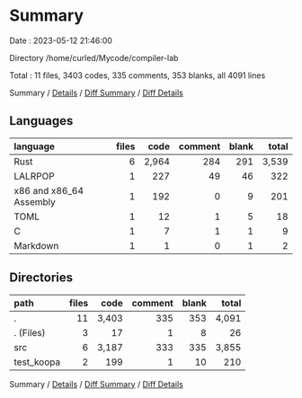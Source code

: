 # Summary

Date : 2023-05-12 21:46:00

Directory /home/curled/Mycode/compiler-lab

Total : 11 files,  3403 codes, 335 comments, 353 blanks, all 4091 lines

Summary / [Details](details.md) / [Diff Summary](diff.md) / [Diff Details](diff-details.md)

## Languages
| language | files | code | comment | blank | total |
| :--- | ---: | ---: | ---: | ---: | ---: |
| Rust | 6 | 2,964 | 284 | 291 | 3,539 |
| LALRPOP | 1 | 227 | 49 | 46 | 322 |
| x86 and x86_64 Assembly | 1 | 192 | 0 | 9 | 201 |
| TOML | 1 | 12 | 1 | 5 | 18 |
| C | 1 | 7 | 1 | 1 | 9 |
| Markdown | 1 | 1 | 0 | 1 | 2 |

## Directories
| path | files | code | comment | blank | total |
| :--- | ---: | ---: | ---: | ---: | ---: |
| . | 11 | 3,403 | 335 | 353 | 4,091 |
| . (Files) | 3 | 17 | 1 | 8 | 26 |
| src | 6 | 3,187 | 333 | 335 | 3,855 |
| test_koopa | 2 | 199 | 1 | 10 | 210 |

Summary / [Details](details.md) / [Diff Summary](diff.md) / [Diff Details](diff-details.md)